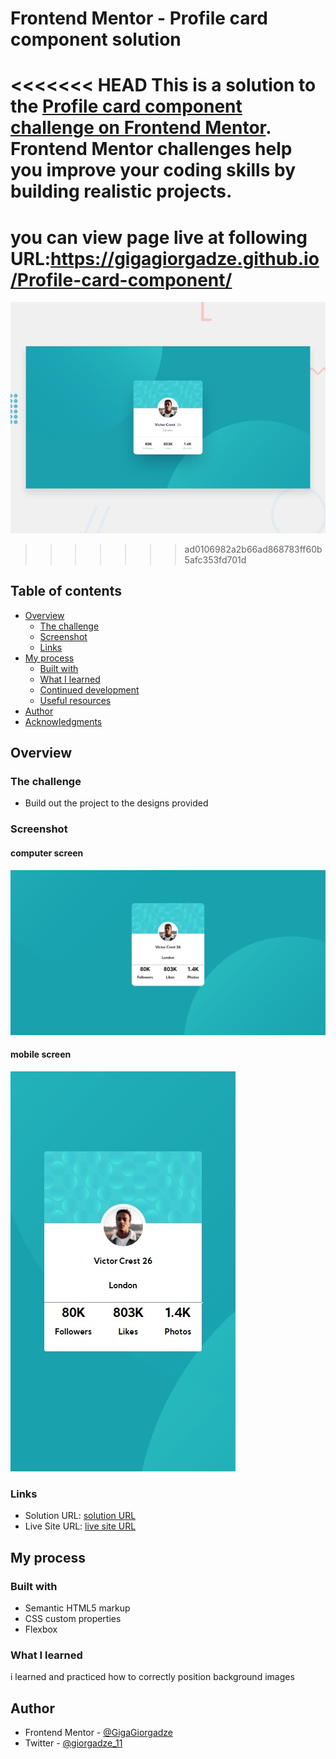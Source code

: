 # Frontend Mentor - Profile card component solution

<<<<<<< HEAD
This is a solution to the [Profile card component challenge on Frontend Mentor](https://www.frontendmentor.io/challenges/profile-card-component-cfArpWshJ). Frontend Mentor challenges help you improve your coding skills by building realistic projects. 
=======
# you can view page live at following URL:https://gigagiorgadze.github.io/Profile-card-component/

![Design preview for the Profile card component coding challenge](./design/desktop-preview.jpg)
>>>>>>> ad0106982a2b66ad868783ff60b5afc353fd701d

## Table of contents

- [Overview](#overview)
  - [The challenge](#the-challenge)
  - [Screenshot](#screenshot)
  - [Links](#links)
- [My process](#my-process)
  - [Built with](#built-with)
  - [What I learned](#what-i-learned)
  - [Continued development](#continued-development)
  - [Useful resources](#useful-resources)
- [Author](#author)
- [Acknowledgments](#acknowledgments)


## Overview

### The challenge

- Build out the project to the designs provided

### Screenshot
#### computer screen
![](./images/ss.jpeg)
#### mobile screen
![](./images/Mss.jpeg)


### Links

- Solution URL: [solution URL](https://www.frontendmentor.io/solutions/htmlcss-G7qN1s2PF)
- Live Site URL: [live site URL](https://gigagiorgadze.github.io/Profile-card-component/)

## My process

### Built with

- Semantic HTML5 markup
- CSS custom properties
- Flexbox


### What I learned

i learned and practiced how to correctly position background images




## Author

- Frontend Mentor - [@GigaGiorgadze](https://www.frontendmentor.io/profile/GigaGiorgadze)
- Twitter - [@giorgadze_11](https://www.twitter.com/giorgadze_11)

